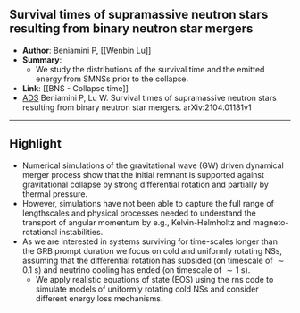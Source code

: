 ## Survival times of supramassive neutron stars resulting from binary neutron star mergers

- **Author**: Beniamini P, [[Wenbin Lu]] 
- **Summary**:
	- We study the distributions of the survival time and the emitted energy from SMNSs prior to the collapse.
- **Link**: [[BNS - Collapse time]]
- [ADS](https://ui.adsabs.harvard.edu/abs/2021arXiv210401181B) Beniamini P, Lu W. Survival times of supramassive neutron stars resulting from binary neutron star mergers. arXiv:2104.01181v1

___

## Highlight

- Numerical simulations of the gravitational wave (GW) driven dynamical merger process show that the initial remnant is supported against gravitational collapse by strong differential rotation and partially by thermal pressure.
- However, simulations have not been able to capture the full range of lengthscales and physical processes needed to understand the transport of angular momentum by e.g., Kelvin-Helmholtz and magneto-rotational instabilities.
- As we are interested in systems surviving for time-scales longer than the GRB prompt duration we focus on cold and uniformly rotating NSs, assuming that the differential rotation has subsided (on timescale of $\sim 0.1 \mathrm{~s}$) and neutrino cooling has ended (on timescale of $\sim 1 \mathrm{~s}$).
	- We apply realistic equations of state (EOS) using the rns code to simulate models of uniformly rotating cold NSs and consider different energy loss mechanisms.